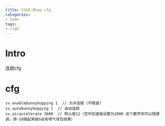 ```yaml
---
title: CSGO Bhop cfg
categories:
- Game
tags:
- csgo
---
```


# Intro

连跳cfg

<!--more-->

# cfg

```
sv_enablebunnyhopping 1  // 允许连跳（不限速)
sv_autobunnyhopping 1  // 自动连跳
sv_airaccelerate 3600  // 默认是12（空中加速值设置为2000 这个数字你可以随便调，调-10跳起来按S会有喷气背包效果）
```

